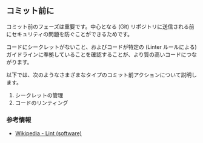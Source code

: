 ## コミット前に

コミット前のフェーズは重要です。中心となる (Git) リポジトリに送信される前にセキュリティの問題を防ぐことができるためです。

コードにシークレットがないこと、およびコードが特定の (Linter ルールによる) ガイドラインに準拠していることを確認することが、より質の高いコードにつながります。

以下では、次のようなさまざまなタイプのコミット前アクションについて説明します。
1. シークレットの管理
2. コードのリンティング

### 参考情報

+ [Wikipedia - Lint (software)](https://en.wikipedia.org/wiki/Lint_(software))
